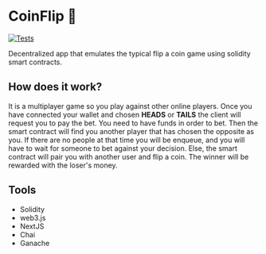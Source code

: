 # CoinFlip 🎲

[![Tests](https://github.com/miguelleonmarti/coin-flip/actions/workflows/test.yml/badge.svg)](https://github.com/miguelleonmarti/coin-flip/actions/workflows/test.yml)

Decentralized app that emulates the typical flip a coin game using solidity smart contracts.

## How does it work?

It is a multiplayer game so you play against other online players. Once you have connected your wallet and chosen **HEADS** or **TAILS** the client will request you to pay the bet. You need to have funds in order to bet. Then the smart contract will find you another player that has chosen the opposite as you. If there are no people at that time you will be enqueue, and you will have to wait for someone to bet against your decision. Else, the smart contract will pair you with another user and flip a coin. The winner will be rewarded with the loser's money.

## Tools

- Solidity
- web3.js
- NextJS
- Chai
- Ganache
